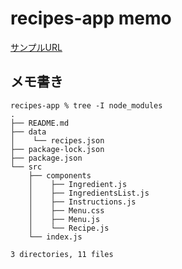 # recipes-app memo

[サンプルURL](https://github.com/oreilly-japan/learning-react-2e-ja/blob/master/chapter-05/5.3/recipes-app/package.json)

## メモ書き

```
recipes-app % tree -I node_modules
.
├── README.md
├── data
│    └── recipes.json
├── package-lock.json
├── package.json
└── src
    ├── components
    │    ├── Ingredient.js
    │    ├── IngredientsList.js
    │    ├── Instructions.js
    │    ├── Menu.css
    │    ├── Menu.js
    │    └── Recipe.js
    └── index.js

3 directories, 11 files

```
